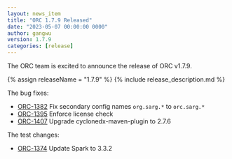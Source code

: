 ```yaml
---
layout: news_item
title: "ORC 1.7.9 Released"
date: "2023-05-07 00:00:00 0000"
author: gangwu
version: 1.7.9
categories: [release]
---
```


The ORC team is excited to announce the release of ORC v1.7.9.

{% assign releaseName = "1.7.9" %}
{% include release_description.md %}

The bug fixes:
- [ORC-1382]({{site.jira}}/ORC-1382) Fix secondary config names `org.sarg.*` to `orc.sarg.*`
- [ORC-1395]({{site.jira}}/ORC-1395) Enforce license check
- [ORC-1407]({{site.jira}}/ORC-1407) Upgrade cyclonedx-maven-plugin to 2.7.6

The test changes:
- [ORC-1374]({{site.jira}}/ORC-1374) Update Spark to 3.3.2
